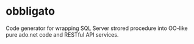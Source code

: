 # obbligato
Code generator for wrapping SQL Server strored procedure into OO-like pure ado.net code and RESTful API services.
